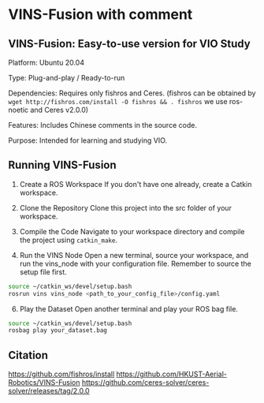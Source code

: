 # VINS-Fusion with comment
## VINS-Fusion: Easy-to-use version for VIO Study

Platform: Ubuntu 20.04

Type: Plug-and-play / Ready-to-run

Dependencies: Requires only fishros and Ceres.
(fishros can be obtained by `wget http://fishros.com/install -O fishros && . fishros`
 we use ros-noetic and Ceres v2.0.0)

Features: Includes Chinese comments in the source code.

Purpose: Intended for learning and studying VIO.

## Running VINS-Fusion

1. Create a ROS Workspace
If you don't have one already, create a Catkin workspace.

3. Clone the Repository
Clone this project into the src folder of your workspace.

4. Compile the Code
Navigate to your workspace directory and compile the project using `catkin_make`.

5. Run the VINS Node
Open a new terminal, source your workspace, and run the vins_node with your configuration file. Remember to source the setup file first.
```bash
source ~/catkin_ws/devel/setup.bash
rosrun vins vins_node <path_to_your_config_file>/config.yaml
```

6. Play the Dataset
Open another terminal and play your ROS bag file.
```bash
source ~/catkin_ws/devel/setup.bash
rosbag play your_dataset.bag
```
## Citation
https://github.com/fishros/install
https://github.com/HKUST-Aerial-Robotics/VINS-Fusion
https://github.com/ceres-solver/ceres-solver/releases/tag/2.0.0

